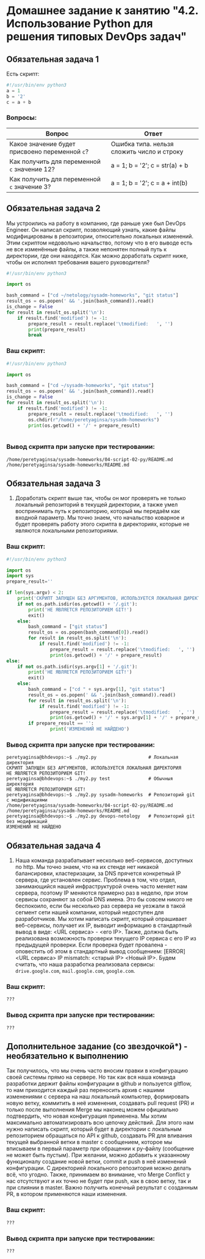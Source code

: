 # Домашнее задание к занятию "4.2. Использование Python для решения типовых DevOps задач"

## Обязательная задача 1

Есть скрипт:
```python
#!/usr/bin/env python3
a = 1
b = '2'
c = a + b
```

### Вопросы:
| Вопрос  | Ответ |
| ------------- | ------------- |
| Какое значение будет присвоено переменной `c`?  | Ошибка типа. нельзя сложить число и строку  |
| Как получить для переменной `c` значение 12? | a = 1; b = '2'; c = str(a) + b  |
| Как получить для переменной `c` значение 3?  | a = 1; b = '2'; c = a + int(b)  |

## Обязательная задача 2
Мы устроились на работу в компанию, где раньше уже был DevOps Engineer. Он написал скрипт, позволяющий узнать, какие файлы модифицированы в репозитории, относительно локальных изменений. Этим скриптом недовольно начальство, потому что в его выводе есть не все изменённые файлы, а также непонятен полный путь к директории, где они находятся. Как можно доработать скрипт ниже, чтобы он исполнял требования вашего руководителя?

```python
#!/usr/bin/env python3

import os

bash_command = ["cd ~/netology/sysadm-homeworks", "git status"]
result_os = os.popen(' && '.join(bash_command)).read()
is_change = False
for result in result_os.split('\n'):
    if result.find('modified') != -1:
        prepare_result = result.replace('\tmodified:   ', '')
        print(prepare_result)
        break
```

### Ваш скрипт:
```python
#!/usr/bin/env python3

import os

bash_command = ["cd ~/sysadm-homeworks", "git status"]
result_os = os.popen(' && '.join(bash_command)).read()
is_change = False
for result in result_os.split('\n'):
    if result.find('modified') != -1:
        prepare_result = result.replace('\tmodified:   ', '')
        os.chdir(r"/home/peretyaginsa/sysadm-homeworks")
        print(os.getcwd() + '/' + prepare_result)
	

```

### Вывод скрипта при запуске при тестировании:
```
/home/peretyaginsa/sysadm-homeworks/04-script-02-py/README.md
/home/peretyaginsa/sysadm-homeworks/README.md
```

## Обязательная задача 3
1. Доработать скрипт выше так, чтобы он мог проверять не только локальный репозиторий в текущей директории, а также умел воспринимать путь к репозиторию, который мы передаём как входной параметр. Мы точно знаем, что начальство коварное и будет проверять работу этого скрипта в директориях, которые не являются локальными репозиториями.

### Ваш скрипт:
```python
#!/usr/bin/env python3

import os
import sys
prepare_result=''

if len(sys.argv) < 2:
	print('СКРИПТ ЗАПУЩЕН БЕЗ АРГУМЕНТОВ, ИСПОЛЬЗУЕТСЯ ЛОКАЛЬНАЯ ДИРЕКТОРИЯ')
	if not os.path.isdir(os.getcwd() + '/.git'):
		print('НЕ ЯВЛЯЕТСЯ РЕПОЗИТОРИЕМ GIT!')
		exit()
	else:
		bash_command = ["git status"]
		result_os = os.popen(bash_command[0]).read()
		for result in result_os.split('\n'):
			if result.find('modified') != -1:
				prepare_result = result.replace('\tmodified:   ', '')
				print(os.getcwd() + '/' + prepare_result)
else:
	if not os.path.isdir(sys.argv[1] + '/.git'):
		print('НЕ ЯВЛЯЕТСЯ РЕПОЗИТОРИЕМ GIT!')
		exit()
	else:
		bash_command = ["cd " + sys.argv[1], "git status"]
		result_os = os.popen(' && '.join(bash_command)).read()
		for result in result_os.split('\n'):
			if result.find('modified') != -1: 
				prepare_result = result.replace('\tmodified:   ', '') 
				print(os.getcwd() + '/' + sys.argv[1] + '/' + prepare_result)		
		if prepare_result == '':
				print('ИЗМЕНЕНИЙ НЕ НАЙДЕНО')

```

### Вывод скрипта при запуске при тестировании:
```
peretyaginsa@bhdevops:~$ ./my2.py                   # Локальная директория
СКРИПТ ЗАПУЩЕН БЕЗ АРГУМЕНТОВ, ИСПОЛЬЗУЕТСЯ ЛОКАЛЬНАЯ ДИРЕКТОРИЯ
НЕ ЯВЛЯЕТСЯ РЕПОЗИТОРИЕМ GIT!
peretyaginsa@bhdevops:~$ ./my2.py test              # Обычныя директория
НЕ ЯВЛЯЕТСЯ РЕПОЗИТОРИЕМ GIT!
peretyaginsa@bhdevops:~$ ./my2.py sysadm-homeworks  # Репозиторий git с модификациями
/home/peretyaginsa/sysadm-homeworks/04-script-02-py/README.md
/home/peretyaginsa/sysadm-homeworks/README.md
peretyaginsa@bhdevops:~$ ./my2.py devops-netology   # Репозиторий git без модификаций
ИЗМЕНЕНИЙ НЕ НАЙДЕНО
```

## Обязательная задача 4
1. Наша команда разрабатывает несколько веб-сервисов, доступных по http. Мы точно знаем, что на их стенде нет никакой балансировки, кластеризации, за DNS прячется конкретный IP сервера, где установлен сервис. Проблема в том, что отдел, занимающийся нашей инфраструктурой очень часто меняет нам сервера, поэтому IP меняются примерно раз в неделю, при этом сервисы сохраняют за собой DNS имена. Это бы совсем никого не беспокоило, если бы несколько раз сервера не уезжали в такой сегмент сети нашей компании, который недоступен для разработчиков. Мы хотим написать скрипт, который опрашивает веб-сервисы, получает их IP, выводит информацию в стандартный вывод в виде: <URL сервиса> - <его IP>. Также, должна быть реализована возможность проверки текущего IP сервиса c его IP из предыдущей проверки. Если проверка будет провалена - оповестить об этом в стандартный вывод сообщением: [ERROR] <URL сервиса> IP mismatch: <старый IP> <Новый IP>. Будем считать, что наша разработка реализовала сервисы: `drive.google.com`, `mail.google.com`, `google.com`.

### Ваш скрипт:
```python
???
```

### Вывод скрипта при запуске при тестировании:
```
???
```

## Дополнительное задание (со звездочкой*) - необязательно к выполнению

Так получилось, что мы очень часто вносим правки в конфигурацию своей системы прямо на сервере. Но так как вся наша команда разработки держит файлы конфигурации в github и пользуется gitflow, то нам приходится каждый раз переносить архив с нашими изменениями с сервера на наш локальный компьютер, формировать новую ветку, коммитить в неё изменения, создавать pull request (PR) и только после выполнения Merge мы наконец можем официально подтвердить, что новая конфигурация применена. Мы хотим максимально автоматизировать всю цепочку действий. Для этого нам нужно написать скрипт, который будет в директории с локальным репозиторием обращаться по API к github, создавать PR для вливания текущей выбранной ветки в master с сообщением, которое мы вписываем в первый параметр при обращении к py-файлу (сообщение не может быть пустым). При желании, можно добавить к указанному функционалу создание новой ветки, commit и push в неё изменений конфигурации. С директорией локального репозитория можно делать всё, что угодно. Также, принимаем во внимание, что Merge Conflict у нас отсутствуют и их точно не будет при push, как в свою ветку, так и при слиянии в master. Важно получить конечный результат с созданным PR, в котором применяются наши изменения. 

### Ваш скрипт:
```python
???
```

### Вывод скрипта при запуске при тестировании:
```
???
```
